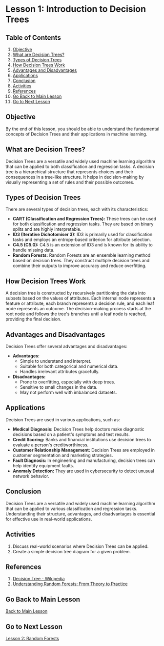 # Lesson 1: Introduction to Decision Trees

## Table of Contents
1. [Objective](#objective)
2. [What are Decision Trees?](#what-are-decision-trees)
3. [Types of Decision Trees](#types-of-decision-trees)
4. [How Decision Trees Work](#how-decision-trees-work)
5. [Advantages and Disadvantages](#advantages-and-disadvantages)
6. [Applications](#applications)
7. [Conclusion](#conclusion)
8. [Activities](#activities)
9. [References](#references)
10. [Go Back to Main Lesson](#main-lesson)
11. [Go to Next Lesson](#lesson-2)

<a name="objective"></a>
## Objective
By the end of this lesson, you should be able to understand the fundamental concepts of Decision Trees and their applications in machine learning.

<a name="what-are-decision-trees"></a>
## What are Decision Trees?
Decision Trees are a versatile and widely used machine learning algorithm that can be applied to both classification and regression tasks. A decision tree is a hierarchical structure that represents choices and their consequences in a tree-like structure. It helps in decision-making by visually representing a set of rules and their possible outcomes.

<a name="types-of-decision-trees"></a>
## Types of Decision Trees
There are several types of decision trees, each with its characteristics:
- **CART (Classification and Regression Trees):** These trees can be used for both classification and regression tasks. They are based on binary splits and are highly interpretable.
- **ID3 (Iterative Dichotomiser 3):** ID3 is primarily used for classification tasks and employs an entropy-based criterion for attribute selection.
- **C4.5 (C5.0):** C4.5 is an extension of ID3 and is known for its ability to handle missing data.
- **Random Forests:** Random Forests are an ensemble learning method based on decision trees. They construct multiple decision trees and combine their outputs to improve accuracy and reduce overfitting.

<a name="how-decision-trees-work"></a>
## How Decision Trees Work
A decision tree is constructed by recursively partitioning the data into subsets based on the values of attributes. Each internal node represents a feature or attribute, each branch represents a decision rule, and each leaf node represents an outcome. The decision-making process starts at the root node and follows the tree's branches until a leaf node is reached, providing the final decision.

<a name="advantages-and-disadvantages"></a>
## Advantages and Disadvantages
Decision Trees offer several advantages and disadvantages:
- **Advantages:**
  - Simple to understand and interpret.
  - Suitable for both categorical and numerical data.
  - Handles irrelevant attributes gracefully.
- **Disadvantages:**
  - Prone to overfitting, especially with deep trees.
  - Sensitive to small changes in the data.
  - May not perform well with imbalanced datasets.

<a name="applications"></a>
## Applications
Decision Trees are used in various applications, such as:
- **Medical Diagnosis:** Decision Trees help doctors make diagnostic decisions based on a patient's symptoms and test results.
- **Credit Scoring:** Banks and financial institutions use decision trees to evaluate a person's creditworthiness.
- **Customer Relationship Management:** Decision Trees are employed in customer segmentation and marketing strategies.
- **Fault Diagnosis:** In engineering and manufacturing, decision trees can help identify equipment faults.
- **Anomaly Detection:** They are used in cybersecurity to detect unusual network behavior.

<a name="conclusion"></a>
## Conclusion
Decision Trees are a versatile and widely used machine learning algorithm that can be applied to various classification and regression tasks. Understanding their structure, advantages, and disadvantages is essential for effective use in real-world applications.

<a name="activities"></a>
## Activities
1. Discuss real-world scenarios where Decision Trees can be applied.
2. Create a simple decision tree diagram for a given problem.

<a name="references"></a>
## References
1. [Decision Tree - Wikipedia](https://en.wikipedia.org/wiki/Decision_tree)
2. [Understanding Random Forests: From Theory to Practice](https://www.analyticsvidhya.com/blog/2021/01/understanding-random-forests-from-theory-to-practice/)

<a name="main-lesson"></a>
## Go Back to Main Lesson
[Back to Main Lesson](../main_lesson.md)

<a name="lesson-2"></a>
## Go to Next Lesson
[Lesson 2: Random Forests](lesson2.md)
